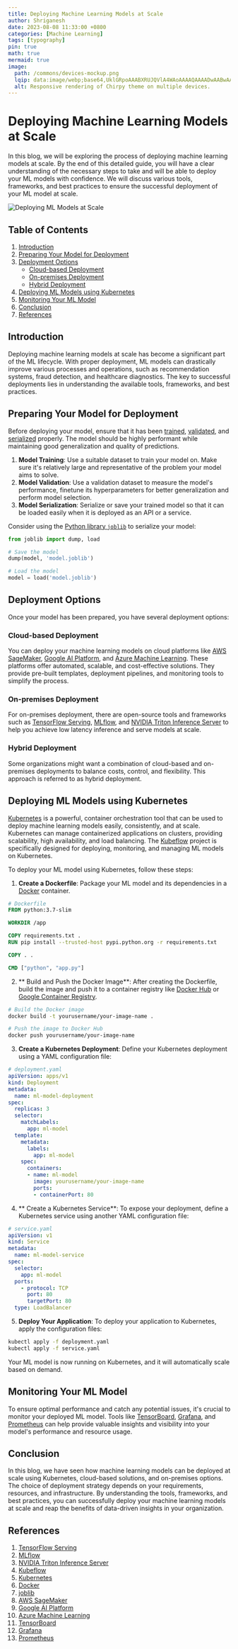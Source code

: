 ```yaml
---
title: Deploying Machine Learning Models at Scale
author: Shriganesh
date: 2023-08-08 11:33:00 +0800
categories: [Machine Learning]
tags: [typography]
pin: true
math: true
mermaid: true
image:
  path: /commons/devices-mockup.png
  lqip: data:image/webp;base64,UklGRpoAAABXRUJQVlA4WAoAAAAQAAAADwAABwAAQUxQSDIAAAARL0AmbZurmr57yyIiqE8oiG0bejIYEQTgqiDA9vqnsUSI6H+oAERp2HZ65qP/VIAWAFZQOCBCAAAA8AEAnQEqEAAIAAVAfCWkAALp8sF8rgRgAP7o9FDvMCkMde9PK7euH5M1m6VWoDXf2FkP3BqV0ZYbO6NA/VFIAAAA
  alt: Responsive rendering of Chirpy theme on multiple devices.
---
```


# Deploying Machine Learning Models at Scale

In this blog, we will be exploring the process of deploying machine learning models at scale. By the end of this detailed guide, you will have a clear understanding of the necessary steps to take and will be able to deploy your ML models with confidence. We will discuss various tools, frameworks, and best practices to ensure the successful deployment of your ML model at scale.

![Deploying ML Models at Scale](https://miro.medium.com/max/1024/1*_BOKnfMdPadWz6KBEG1pDg.jpeg)

## Table of Contents

1. [Introduction](#introduction)
2. [Preparing Your Model for Deployment](#preparing-your-model-for-deployment)
3. [Deployment Options](#deployment-options)
    * [Cloud-based Deployment](#cloud-based-deployment)
    * [On-premises Deployment](#on-premises-deployment)
    * [Hybrid Deployment](#hybrid-deployment)
4. [Deploying ML Models using Kubernetes](#deploying-ML-models-using-kubernetes)
5. [Monitoring Your ML Model](#monitoring-your-ML-model)
6. [Conclusion](#conclusion)
7. [References](#references)

## Introduction

Deploying machine learning models at scale has become a significant part of the ML lifecycle. With proper deployment, ML models can drastically improve various processes and operations, such as recommendation systems, fraud detection, and healthcare diagnostics. The key to successful deployments lies in understanding the available tools, frameworks, and best practices.

## Preparing Your Model for Deployment

Before deploying your model, ensure that it has been [trained](https://www.analyticsvidhya.com/blog/2015/06/tuning-random-forest-model/), [validated](https://towardsdatascience.com/train-validation-and-test-sets-72cb40cba9e7), and [serialized](https://machinelearningmastery.com/save-load-machine-learning-models-python-scikit-learn/) properly. The model should be highly performant while maintaining good generalization and quality of predictions.

1. **Model Training**: Use a suitable dataset to train your model on. Make sure it's relatively large and representative of the problem your model aims to solve.
2. **Model Validation**: Use a validation dataset to measure the model's performance, finetune its hyperparameters for better generalization and perform model selection.
3. **Model Serialization**: Serialize or save your trained model so that it can be loaded easily when it is deployed as an API or a service.

Consider using the [Python library `joblib`](https://joblib.readthedocs.io/en/latest/) to serialize your model:

```python
from joblib import dump, load

# Save the model
dump(model, 'model.joblib')

# Load the model
model = load('model.joblib')
```

## Deployment Options

Once your model has been prepared, you have several deployment options:

### Cloud-based Deployment

You can deploy your machine learning models on cloud platforms like [AWS SageMaker](https://aws.amazon.com/sagemaker/), [Google AI Platform](https://cloud.google.com/ai-platform), and [Azure Machine Learning](https://azure.microsoft.com/en-us/services/machine-learning/). These platforms offer automated, scalable, and cost-effective solutions. They provide pre-built templates, deployment pipelines, and monitoring tools to simplify the process.

### On-premises Deployment

For on-premises deployment, there are open-source tools and frameworks such as [TensorFlow Serving](https://www.tensorflow.org/tfx/guide/serving), [MLflow](https://mlflow.org/), and [NVIDIA Triton Inference Server](https://developer.nvidia.com/nvidia-triton-inference-server) to help you achieve low latency inference and serve models at scale.

### Hybrid Deployment

Some organizations might want a combination of cloud-based and on-premises deployments to balance costs, control, and flexibility. This approach is referred to as hybrid deployment.

## Deploying ML Models using Kubernetes

[Kubernetes](https://kubernetes.io/) is a powerful, container orchestration tool that can be used to deploy machine learning models easily, consistently, and at scale. Kubernetes can manage containerized applications on clusters, providing scalability, high availability, and load balancing. The [Kubeflow](https://www.kubeflow.org/) project is specifically designed for deploying, monitoring, and managing ML models on Kubernetes.

To deploy your ML model using Kubernetes, follow these steps:

1. **Create a Dockerfile**: Package your ML model and its dependencies in a [Docker](https://www.docker.com/) container.

```dockerfile
# Dockerfile
FROM python:3.7-slim

WORKDIR /app

COPY requirements.txt .
RUN pip install --trusted-host pypi.python.org -r requirements.txt

COPY . .

CMD ["python", "app.py"]
```

2. ** Build and Push the Docker Image**: After creating the Dockerfile, build the image and push it to a container registry like [Docker Hub](https://hub.docker.com/) or [Google Container Registry](https://cloud.google.com/container-registry).

```bash
# Build the Docker image
docker build -t yourusername/your-image-name .

# Push the image to Docker Hub
docker push yourusername/your-image-name
```

3. **Create a Kubernetes Deployment**: Define your Kubernetes deployment using a YAML configuration file:

```yaml
# deployment.yaml
apiVersion: apps/v1
kind: Deployment
metadata:
  name: ml-model-deployment
spec:
  replicas: 3
  selector:
    matchLabels:
      app: ml-model
  template:
    metadata:
      labels:
        app: ml-model
    spec:
      containers:
      - name: ml-model
        image: yourusername/your-image-name
        ports:
        - containerPort: 80
```

4. ** Create a Kubernetes Service**: To expose your deployment, define a Kubernetes service using another YAML configuration file:

```yaml
# service.yaml
apiVersion: v1
kind: Service
metadata:
  name: ml-model-service
spec:
  selector:
    app: ml-model
  ports:
    - protocol: TCP
      port: 80
      targetPort: 80
  type: LoadBalancer
```

5. **Deploy Your Application**: To deploy your application to Kubernetes, apply the configuration files:

```bash
kubectl apply -f deployment.yaml
kubectl apply -f service.yaml
```

Your ML model is now running on Kubernetes, and it will automatically scale based on demand.

## Monitoring Your ML Model

To ensure optimal performance and catch any potential issues, it's crucial to monitor your deployed ML model. Tools like [TensorBoard](https://www.tensorflow.org/tensorboard), [Grafana](https://grafana.com/), and [Prometheus](https://prometheus.io/) can help provide valuable insights and visibility into your model's performance and resource usage.

## Conclusion

In this blog, we have seen how machine learning models can be deployed at scale using Kubernetes, cloud-based solutions, and on-premises options. The choice of deployment strategy depends on your requirements, resources, and infrastructure. By understanding the tools, frameworks, and best practices, you can successfully deploy your machine learning models at scale and reap the benefits of data-driven insights in your organization.

## References

1. [TensorFlow Serving](https://www.tensorflow.org/tfx/guide/serving)
2. [MLflow](https://mlflow.org/)
3. [NVIDIA Triton Inference Server](https://developer.nvidia.com/nvidia-triton-inference-server)
4. [Kubeflow](https://www.kubeflow.org/)
5. [Kubernetes](https://kubernetes.io/)
6. [Docker](https://www.docker.com/)
7. [joblib](https://joblib.readthedocs.io/en/latest/)
8. [AWS SageMaker](https://aws.amazon.com/sagemaker/)
9. [Google AI Platform](https://cloud.google.com/ai-platform)
10. [Azure Machine Learning](https://azure.microsoft.com/en-us/services/machine-learning/)
11. [TensorBoard](https://www.tensorflow.org/tensorboard)
12. [Grafana](https://grafana.com/)
13. [Prometheus](https://prometheus.io/)